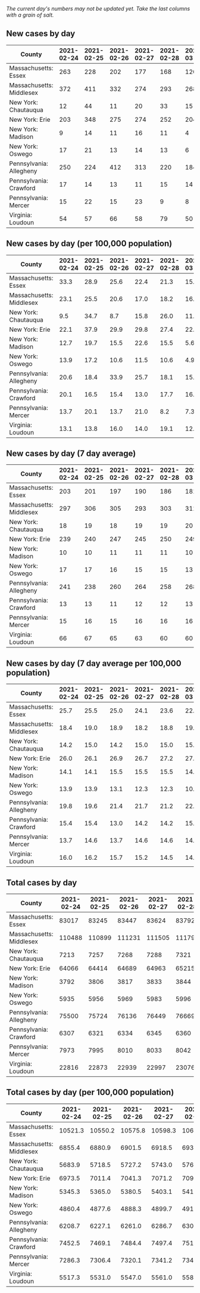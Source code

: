 _The current day's numbers may not be updated yet. Take the last columns with a grain of salt._
## New cases by day

| County | 2021-02-24 | 2021-02-25 | 2021-02-26 | 2021-02-27 | 2021-02-28 | 2021-03-01 | 2021-03-02 |
| --- | --- | --- | --- | --- | --- | --- | --- |
| Massachusetts: Essex | 263 | 228 | 202 | 177 | 168 | 120 | -9 |
| Massachusetts: Middlesex | 372 | 411 | 332 | 274 | 293 | 268 | -16 |
| New York: Chautauqua | 12 | 44 | 11 | 20 | 33 | 15 | 5 |
| New York: Erie | 203 | 348 | 275 | 274 | 252 | 204 | 152 |
| New York: Madison | 9 | 14 | 11 | 16 | 11 | 4 | 6 |
| New York: Oswego | 17 | 21 | 13 | 14 | 13 | 6 | 6 |
| Pennsylvania: Allegheny | 250 | 224 | 412 | 313 | 220 | 184 | 200 |
| Pennsylvania: Crawford | 17 | 14 | 13 | 11 | 15 | 14 | 17 |
| Pennsylvania: Mercer | 15 | 22 | 15 | 23 | 9 | 8 | 22 |
| Virginia: Loudoun | 54 | 57 | 66 | 58 | 79 | 50 | 57 |

## New cases by day (per 100,000 population)

| County | 2021-02-24 | 2021-02-25 | 2021-02-26 | 2021-02-27 | 2021-02-28 | 2021-03-01 | 2021-03-02 |
| --- | --- | --- | --- | --- | --- | --- | --- |
| Massachusetts: Essex | 33.3 | 28.9 | 25.6 | 22.4 | 21.3 | 15.2 | -1.1 |
| Massachusetts: Middlesex | 23.1 | 25.5 | 20.6 | 17.0 | 18.2 | 16.6 | -1.0 |
| New York: Chautauqua | 9.5 | 34.7 | 8.7 | 15.8 | 26.0 | 11.8 | 3.9 |
| New York: Erie | 22.1 | 37.9 | 29.9 | 29.8 | 27.4 | 22.2 | 16.5 |
| New York: Madison | 12.7 | 19.7 | 15.5 | 22.6 | 15.5 | 5.6 | 8.5 |
| New York: Oswego | 13.9 | 17.2 | 10.6 | 11.5 | 10.6 | 4.9 | 4.9 |
| Pennsylvania: Allegheny | 20.6 | 18.4 | 33.9 | 25.7 | 18.1 | 15.1 | 16.4 |
| Pennsylvania: Crawford | 20.1 | 16.5 | 15.4 | 13.0 | 17.7 | 16.5 | 20.1 |
| Pennsylvania: Mercer | 13.7 | 20.1 | 13.7 | 21.0 | 8.2 | 7.3 | 20.1 |
| Virginia: Loudoun | 13.1 | 13.8 | 16.0 | 14.0 | 19.1 | 12.1 | 13.8 |

## New cases by day (7 day average)

| County | 2021-02-24 | 2021-02-25 | 2021-02-26 | 2021-02-27 | 2021-02-28 | 2021-03-01 | 2021-03-02 |
| --- | --- | --- | --- | --- | --- | --- | --- |
| Massachusetts: Essex | 203 | 201 | 197 | 190 | 186 | 181 | 164 |
| Massachusetts: Middlesex | 297 | 306 | 305 | 293 | 303 | 311 | 276 |
| New York: Chautauqua | 18 | 19 | 18 | 19 | 19 | 20 | 20 |
| New York: Erie | 239 | 240 | 247 | 245 | 250 | 249 | 244 |
| New York: Madison | 10 | 10 | 11 | 11 | 11 | 10 | 10 |
| New York: Oswego | 17 | 17 | 16 | 15 | 15 | 13 | 13 |
| Pennsylvania: Allegheny | 241 | 238 | 260 | 264 | 258 | 268 | 258 |
| Pennsylvania: Crawford | 13 | 13 | 11 | 12 | 12 | 13 | 14 |
| Pennsylvania: Mercer | 15 | 16 | 15 | 16 | 16 | 16 | 16 |
| Virginia: Loudoun | 66 | 67 | 65 | 63 | 60 | 60 | 60 |

## New cases by day (7 day average per 100,000 population)

| County | 2021-02-24 | 2021-02-25 | 2021-02-26 | 2021-02-27 | 2021-02-28 | 2021-03-01 | 2021-03-02 |
| --- | --- | --- | --- | --- | --- | --- | --- |
| Massachusetts: Essex | 25.7 | 25.5 | 25.0 | 24.1 | 23.6 | 22.9 | 20.8 |
| Massachusetts: Middlesex | 18.4 | 19.0 | 18.9 | 18.2 | 18.8 | 19.3 | 17.1 |
| New York: Chautauqua | 14.2 | 15.0 | 14.2 | 15.0 | 15.0 | 15.8 | 15.8 |
| New York: Erie | 26.0 | 26.1 | 26.9 | 26.7 | 27.2 | 27.1 | 26.6 |
| New York: Madison | 14.1 | 14.1 | 15.5 | 15.5 | 15.5 | 14.1 | 14.1 |
| New York: Oswego | 13.9 | 13.9 | 13.1 | 12.3 | 12.3 | 10.6 | 10.6 |
| Pennsylvania: Allegheny | 19.8 | 19.6 | 21.4 | 21.7 | 21.2 | 22.0 | 21.2 |
| Pennsylvania: Crawford | 15.4 | 15.4 | 13.0 | 14.2 | 14.2 | 15.4 | 16.5 |
| Pennsylvania: Mercer | 13.7 | 14.6 | 13.7 | 14.6 | 14.6 | 14.6 | 14.6 |
| Virginia: Loudoun | 16.0 | 16.2 | 15.7 | 15.2 | 14.5 | 14.5 | 14.5 |

## Total cases by day

| County | 2021-02-24 | 2021-02-25 | 2021-02-26 | 2021-02-27 | 2021-02-28 | 2021-03-01 | 2021-03-02 |
| --- | --- | --- | --- | --- | --- | --- | --- |
| Massachusetts: Essex | 83017 | 83245 | 83447 | 83624 | 83792 | 83912 | 83903 |
| Massachusetts: Middlesex | 110488 | 110899 | 111231 | 111505 | 111798 | 112066 | 112050 |
| New York: Chautauqua | 7213 | 7257 | 7268 | 7288 | 7321 | 7336 | 7341 |
| New York: Erie | 64066 | 64414 | 64689 | 64963 | 65215 | 65419 | 65571 |
| New York: Madison | 3792 | 3806 | 3817 | 3833 | 3844 | 3848 | 3854 |
| New York: Oswego | 5935 | 5956 | 5969 | 5983 | 5996 | 6002 | 6008 |
| Pennsylvania: Allegheny | 75500 | 75724 | 76136 | 76449 | 76669 | 76853 | 77053 |
| Pennsylvania: Crawford | 6307 | 6321 | 6334 | 6345 | 6360 | 6374 | 6391 |
| Pennsylvania: Mercer | 7973 | 7995 | 8010 | 8033 | 8042 | 8050 | 8072 |
| Virginia: Loudoun | 22816 | 22873 | 22939 | 22997 | 23076 | 23126 | 23183 |

## Total cases by day (per 100,000 population)

| County | 2021-02-24 | 2021-02-25 | 2021-02-26 | 2021-02-27 | 2021-02-28 | 2021-03-01 | 2021-03-02 |
| --- | --- | --- | --- | --- | --- | --- | --- |
| Massachusetts: Essex | 10521.3 | 10550.2 | 10575.8 | 10598.3 | 10619.6 | 10634.8 | 10633.6 |
| Massachusetts: Middlesex | 6855.4 | 6880.9 | 6901.5 | 6918.5 | 6936.7 | 6953.3 | 6952.3 |
| New York: Chautauqua | 5683.9 | 5718.5 | 5727.2 | 5743.0 | 5769.0 | 5780.8 | 5784.7 |
| New York: Erie | 6973.5 | 7011.4 | 7041.3 | 7071.2 | 7098.6 | 7120.8 | 7137.4 |
| New York: Madison | 5345.3 | 5365.0 | 5380.5 | 5403.1 | 5418.6 | 5424.2 | 5432.7 |
| New York: Oswego | 4860.4 | 4877.6 | 4888.3 | 4899.7 | 4910.4 | 4915.3 | 4920.2 |
| Pennsylvania: Allegheny | 6208.7 | 6227.1 | 6261.0 | 6286.7 | 6304.8 | 6319.9 | 6336.4 |
| Pennsylvania: Crawford | 7452.5 | 7469.1 | 7484.4 | 7497.4 | 7515.2 | 7531.7 | 7551.8 |
| Pennsylvania: Mercer | 7286.3 | 7306.4 | 7320.1 | 7341.2 | 7349.4 | 7356.7 | 7376.8 |
| Virginia: Loudoun | 5517.3 | 5531.0 | 5547.0 | 5561.0 | 5580.1 | 5592.2 | 5606.0 |
